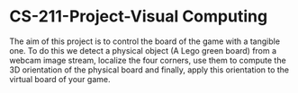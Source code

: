 CS-211-Project-Visual Computing
===================
The aim of this project is to control the board of the game with a tangible one.
To do this we detect a physical object (A Lego green board) from a webcam image stream, localize the four corners, use them to compute the 3D orientation of the physical board and finally, apply this orientation to the virtual board of your game.

